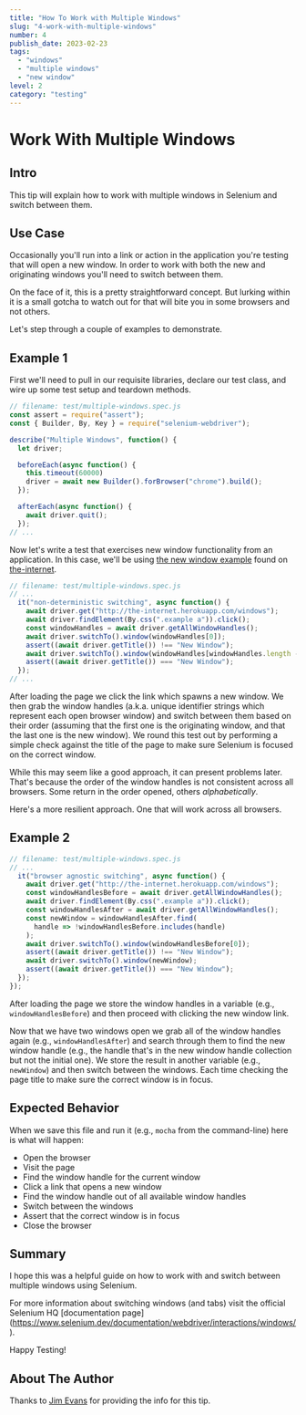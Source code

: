 ```yaml
---
title: "How To Work with Multiple Windows"
slug: "4-work-with-multiple-windows"
number: 4
publish_date: 2023-02-23
tags:
  - "windows"
  - "multiple windows"
  - "new window"
level: 2
category: "testing"
---
```


# Work With Multiple Windows

## Intro

This tip will explain how to work with multiple windows in Selenium and switch between them. 

## Use Case

Occasionally you'll run into a link or action in the application you're testing that will open a new window. In order to work with both the new and originating windows you'll need to switch between them.

On the face of it, this is a pretty straightforward concept. But lurking within it is a small gotcha to watch out for that will bite you in some browsers and not others.

Let's step through a couple of examples to demonstrate.

## Example 1

First we'll need to pull in our requisite libraries, declare our test class, and wire up some test setup and teardown methods.

```javascript
// filename: test/multiple-windows.spec.js
const assert = require("assert");
const { Builder, By, Key } = require("selenium-webdriver");

describe("Multiple Windows", function() {
  let driver;

  beforeEach(async function() {
    this.timeout(60000)
    driver = await new Builder().forBrowser("chrome").build();
  });

  afterEach(async function() {
    await driver.quit();
  });
// ...
```

Now let's write a test that exercises new window functionality from an application. In this case, we'll be using [the new window example](http://the-internet.herokuapp.com/windows) found on [the-internet](https://github.com/tourdedave/the-internet).

```javascript
// filename: test/multiple-windows.spec.js
// ...
  it("non-deterministic switching", async function() {
    await driver.get("http://the-internet.herokuapp.com/windows");
    await driver.findElement(By.css(".example a")).click();
    const windowHandles = await driver.getAllWindowHandles();
    await driver.switchTo().window(windowHandles[0]);
    assert((await driver.getTitle()) !== "New Window");
    await driver.switchTo().window(windowHandles[windowHandles.length - 1]);
    assert((await driver.getTitle()) === "New Window");
  });
// ...
```

After loading the page we click the link which spawns a new window. We then grab the window handles (a.k.a. unique identifier strings which represent each open browser window) and switch between them based on their order (assuming that the first one is the originating window, and that the last one is the new window). We round this test out by performing a simple check against the title of the page to make sure Selenium is focused on the correct window.

While this may seem like a good approach, it can present problems later. That's because the order of the window handles is not consistent across all browsers. Some return in the order opened, others _alphabetically_.

Here's a more resilient approach. One that will work across all browsers.

## Example 2

```javascript
// filename: test/multiple-windows.spec.js
// ...
  it("browser agnostic switching", async function() {
    await driver.get("http://the-internet.herokuapp.com/windows");
    const windowHandlesBefore = await driver.getAllWindowHandles();
    await driver.findElement(By.css(".example a")).click();
    const windowHandlesAfter = await driver.getAllWindowHandles();
    const newWindow = windowHandlesAfter.find(
      handle => !windowHandlesBefore.includes(handle)
    );
    await driver.switchTo().window(windowHandlesBefore[0]);
    assert((await driver.getTitle()) !== "New Window");
    await driver.switchTo().window(newWindow);
    assert((await driver.getTitle()) === "New Window");
  });
});
```

After loading the page we store the window handles in a variable (e.g., `windowHandlesBefore`) and then proceed with clicking the new window link.

Now that we have two windows open we grab all of the window handles again (e.g., `windowHandlesAfter`) and search through them to find the new window handle (e.g., the handle that's in the new window handle collection but not the initial one). We store the result in another variable (e.g., `newWindow`) and then switch between the windows. Each time checking the page title to make sure the correct window is in focus.

## Expected Behavior

When we save this file and run it (e.g., `mocha` from the command-line) here is what will happen:

+ Open the browser
+ Visit the page
+ Find the window handle for the current window
+ Click a link that opens a new window
+ Find the window handle out of all available window handles
+ Switch between the windows
+ Assert that the correct window is in focus
+ Close the browser

## Summary

I hope this was a helpful guide on how to work with and switch between multiple windows using Selenium. 

For more information about switching windows (and tabs) visit the official Selenium HQ [documentation page] (https://www.selenium.dev/documentation/webdriver/interactions/windows/). 

Happy Testing! 

## About The Author

Thanks to [Jim Evans](https://twitter.com/jimevansmusic) for providing the info for this tip.
